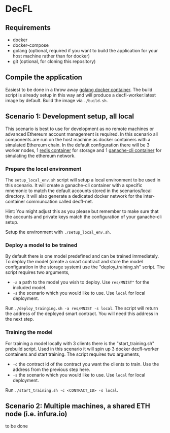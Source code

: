 # DecFL

## Requirements
- docker
- docker-compose
- golang (optional, required if you want to build the application for your host machine rather than for docker)
- git (optional, for cloning this repository)

## Compile the application
Easiest to be done in a throw away [golang docker container](https://hub.docker.com/_/golang/).
The build script is already setup in this way and will produce a decfl-worker:latest image by default.
Build the image via `./build.sh`.

## Scenario 1: Development setup, all local
This scenario is best to use for development as no remote machines or advanced Ethereum account management is required.
In this scenario all components are run on the host machine as docker containers with a simulated Ethereum chain. 
In the default configuration there will be 3 worker nodes, 1 [redis container](https://hub.docker.com/_/redis/) for storage and 1 [ganache-cli container](https://github.com/trufflesuite/ganache-cli) for simulating the ethereum network.

### Prepare the local environment
The `setup_local_env.sh` script will setup a local environment to be used in this scenario. It will create a ganache-cli container with a specific mnemonic to match the default accounts stored in the scenarios/local directory. It will also generate a dedicated docker network for the inter-container communcation called decfl-net. 

Hint: You might adjust this as you please but remember to make sure that the accounts and private keys match the configuration of your ganache-cli setup. 

Setup the environment with `./setup_local_env.sh`. 

### Deploy a model to be trained
By default there is one model predefined and can be trained immediately. 
To deploy the model (create a smart contract and store the model configuration in the storage system) use the "deploy_training.sh" script. 
The script requires two arguments,
- `-a` a path to the model you wish to deploy. Use `res/MNIST"` for the included model.
- `-s` the scenario which you would like to use. Use `local` for local deployment.

Run `./deploy_trainging.sh -a res/MNIST -s local`. The script will return the address of the deployed smart contract. You will need this address in the next step.

### Training the model 
For training a model locally with 3 clients there is the "start_training.sh" prebuild script. Used in this scenario it will spin up 3 docker decfl-worker containers and start training. 
The script requires two arguments,
- `-c` the contract id of the contract you want the clients to train. Use the address from the previous step here.
- `-s` the scenario which you would like to use. Use `local` for local deployment.

Run `./start_training.sh -c <CONTRACT_ID> -s local`. 

## Scenario 2: Multiple machines, a shared ETH node (i.e. infura.io)

to be done
